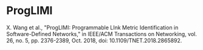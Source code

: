 # ProgLIMI

X. Wang et al., "ProgLIMI: Programmable LInk Metric Identification in Software-Defined Networks," in IEEE/ACM Transactions on Networking, vol. 26, no. 5, pp. 2376-2389, Oct. 2018, doi: 10.1109/TNET.2018.2865892.

